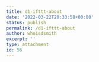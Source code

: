 ```yaml
---
title: d1-ifttt-about
date: '2022-03-22T20:33:58+00:00'
status: publish
permalink: /d1-ifttt-about
author: whoisdsmith
excerpt: ''
type: attachment
id: 56
---
```

<!DOCTYPE html PUBLIC "-//W3C//DTD HTML 4.0 Transitional//EN" "http://www.w3.org/TR/REC-html40/loose.dtd">
<?xml encoding="UTF-8">
